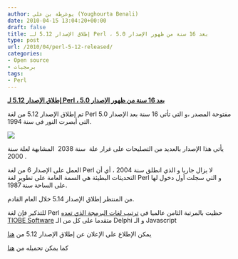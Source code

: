 ```yaml
---
author: يوغرطة بن علي (Youghourta Benali)
date: 2010-04-15 13:04:20+00:00
draft: false
title: إطلاق الإصدار 5.12 لـ Perl ، بعد 16 سنة من ظهور الإصدار 5.0
type: post
url: /2010/04/perl-5-12-released/
categories:
- Open source
- برمجيات
tags:
- Perl
---
```


[**إطلاق الإصدار 5.12 لـ Perl ، بعد 16 سنة من ظهور الإصدار 5.0**](http://www.it-scoop.com/2010/04/perl-5-12-released/)




تم إطلاق الإصدار 5.12 من لغة Perl مفتوحة المصدر ،و التي تأتي 16 سنة بعد الإصدار 5.0 التي أبصرت النور في سنة 1994.

[![](http://www.it-scoop.com/wp-content/uploads/2010/04/Perl-logo.jpg)
](http://www.it-scoop.com/2010/04/perl-5-12-released/)

يأتي هذا الإصدار بالعديد من التصليحات على غرار علة  سنة 2038  المشابهة لعلة سنة  2000.

العمل على الإصدار 6 من لغة Perl لا يزال جاريا و الذي انطلق سنة 2004 ، أي أن التحديثات البطيئة هي السمة العامة على تطوير لغة Perl و التي سجلت أول دخول لها على الساحة سنة 1987.

من المنتظر إطلاق الإصدار 5.14 خلال العام القادم.

للتذكير فإن لغة Perl حظيت بالمرتبة الثامن عالميا في [ترتيب لغات البرمجة الذي تعده TIOBE Software](../../../../../2010/04/%D9%84%D8%BA%D8%A9-c-%D8%AA%D8%AA%D8%B1%D8%A8%D8%B9-%D8%B9%D9%84%D9%89-%D8%B9%D8%B1%D8%B4-%D9%84%D8%BA%D8%A7%D8%AA-%D8%A7%D9%84%D8%A8%D8%B1%D9%85%D8%AC%D8%A9-%D9%85%D9%86-%D8%AC%D8%AF%D9%8A%D8%AF) متقدما على كل من الـ Delphi و الـ Javascript

يمكن الإطلاع على الإعلان عن إطلاق الإصدار 5.12 من [هنا](http://perlisalive.com/articles/42)

كما يمكن تحميله من [هنا](http://www.perl.org/get.html)
